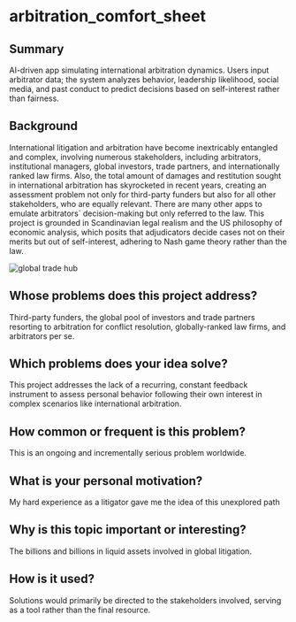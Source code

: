 # arbitration_comfort_sheet

## Summary

AI-driven app simulating international arbitration dynamics. Users input arbitrator data; the system analyzes behavior, leadership likelihood, social media, and past conduct to predict decisions based on self-interest rather than fairness.

## Background

International litigation and arbitration have become inextricably entangled and complex, involving numerous stakeholders,
including arbitrators, institutional managers, global investors, trade partners, and internationally ranked law firms. 
Also, the total amount of damages and restitution sought in international arbitration has skyrocketed in recent years,
creating an assessment problem not only for third-party funders but also for all other stakeholders, who are equally relevant.
There are many other apps to emulate arbitrators´ decision-making but only referred to the law. 
This project is grounded in Scandinavian legal realism and the US philosophy of economic analysis, which posits that 
adjudicators decide cases not on their merits but out of self-interest, adhering to Nash game theory rather than the law.

![global trade hub](/global_hub_of_trade)

## Whose problems does this project address? 

Third-party funders, the global pool of investors and trade partners resorting to arbitration for conflict resolution, 
globally-ranked law firms, and arbitrators per se.

## Which problems does your idea solve?

This project addresses the lack of a recurring, constant feedback instrument to assess personal behavior following their own 
interest in complex scenarios like international arbitration.

## How common or frequent is this problem?

This is an ongoing and incrementally serious problem worldwide.

## What is your personal motivation?

My hard experience as a litigator gave me the idea of this unexplored path

## Why is this topic important or interesting?

The billions and billions in liquid assets involved in global litigation. 

## How is it used?

Solutions would primarily be directed to the stakeholders involved, serving as a tool rather than the final resource.


